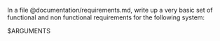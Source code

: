 In a file @documentation/requirements.md, write up a very basic set of functional and non functional requirements for the following system:

$ARGUMENTS
